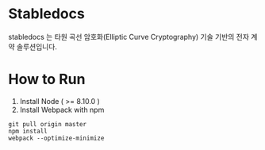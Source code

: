 # Stabledocs
stabledocs 는 타원 곡선 암호화(Elliptic Curve Cryptography) 기술 기반의 전자 계약 솔루션입니다.

# How to Run
1. Install Node ( >= 8.10.0 )
2. Install Webpack with npm

```
git pull origin master
npm install
webpack --optimize-minimize
```
  
    
	 
	 
